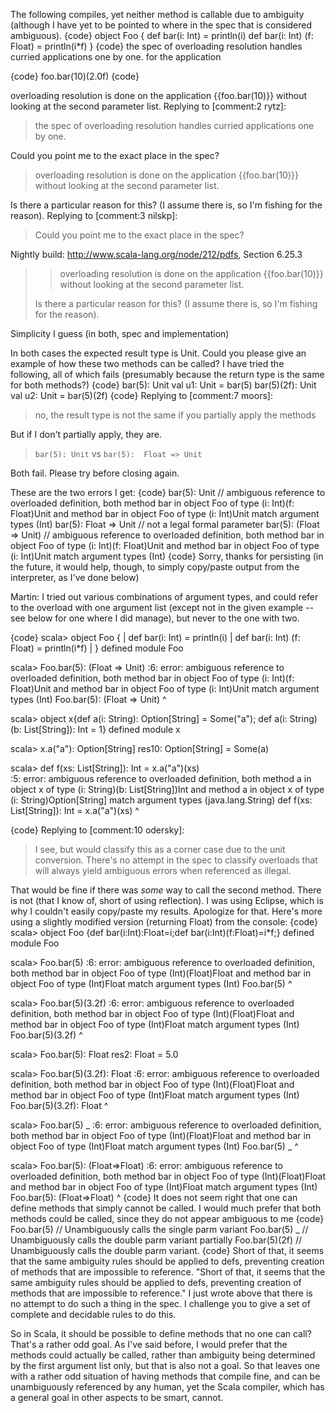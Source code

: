 The following compiles, yet neither method is callable due to ambiguity (although I have yet to be pointed to where in the spec that is considered ambiguous).
{code}
object Foo {
  def bar(i: Int) = println(i)
  def bar(i: Int) (f: Float) = println(i*f)
}
{code}
the spec of overloading resolution handles curried applications one by one. for the application

{code}
  foo.bar(10)(2.0f)
{code}

overloading resolution is done on the application {{foo.bar(10)}} without looking at the second parameter list.
Replying to [comment:2 rytz]:
> the spec of overloading resolution handles curried applications one by one. 

Could you point me to the exact place in the spec?

> overloading resolution is done on the application {{foo.bar(10)}} without looking at the second parameter list.

Is there a particular reason for this? (I assume there is, so I'm fishing for the reason).
Replying to [comment:3 nilskp]:
> Could you point me to the exact place in the spec?

Nightly build: http://www.scala-lang.org/node/212/pdfs, Section 6.25.3

> 
> > overloading resolution is done on the application {{foo.bar(10)}} without looking at the second parameter list.
> 
> Is there a particular reason for this? (I assume there is, so I'm fishing for the reason).

Simplicity I guess (in both, spec and implementation)

In both cases the expected result type is Unit. Could you please give an example of how these two methods can be called? I have tried the following, all of which fails (presumably because the return type is the same for both methods?)
{code}
  bar(5): Unit
  val u1: Unit = bar(5)
  bar(5)(2f): Unit
  val u2: Unit = bar(5)(2f)
{code}
Replying to [comment:7 moors]:
> no, the result type is not the same if you partially apply the methods

But if I don't partially apply, they are.

>  `bar(5): Unit` vs `bar(5):  Float => Unit`

Both fail. Please try before closing again.

These are the two errors I get:
{code}
  bar(5): Unit // ambiguous reference to overloaded definition, both method bar in object Foo of type (i: Int)(f: Float)Unit and  method bar in object Foo of type (i: Int)Unit match argument types (Int)
  bar(5): Float => Unit // not a legal formal parameter
  bar(5): (Float => Unit) // ambiguous reference to overloaded definition, both method bar in object Foo of type (i: Int)(f: Float)Unit and  method bar in object Foo of type (i: Int)Unit match argument types (Int)
{code}
Sorry, thanks for persisting (in the future, it would help, though, to simply copy/paste output from the interpreter, as I've done below)

Martin: I tried out various combinations of argument types, and could refer to the overload with one argument list (except not in the given example -- see below for one where I did manage), but never to the one with two.

{code}
scala> object Foo {
     |   def bar(i: Int) = println(i)
     |   def bar(i: Int) (f: Float) = println(i*f)
     | }
defined module Foo

scala> Foo.bar(5): (Float => Unit)
<console>:6: error: ambiguous reference to overloaded definition,
both method bar in object Foo of type (i: Int)(f: Float)Unit
and  method bar in object Foo of type (i: Int)Unit
match argument types (Int)
       Foo.bar(5): (Float => Unit)
           ^

scala> object x{def a(i: String): Option[String] = Some("a"); def a(i: String)(b:  List[String]): Int = 1}
defined module x

scala> x.a("a"): Option[String]
res10: Option[String] = Some(a)

scala> def f(xs: List[String]): Int = x.a("a")(xs)                         
<console>:5: error: ambiguous reference to overloaded definition,
both method a in object x of type (i: String)(b: List[String])Int
and  method a in object x of type (i: String)Option[String]
match argument types (java.lang.String)
       def f(xs: List[String]): Int = x.a("a")(xs)
                                        ^

{code}
Replying to [comment:10 odersky]:
> I see, but would classify this as a corner case due to the unit conversion. There's no attempt in the spec to classify overloads that will always yield ambiguous errors when referenced as illegal.

That would be fine if there was _some_ way to call the second method. There is not (that I know of, short of using reflection).
I was using Eclipse, which is why I couldn't easily copy/paste my results. Apologize for that. Here's more using a slightly modified version (returning Float) from the console:
{code}
scala> object Foo {def bar(i:Int):Float=i;def bar(i:Int)(f:Float)=i*f;}
defined module Foo

scala> Foo.bar(5)
<console>:6: error: ambiguous reference to overloaded definition,
both method bar in object Foo of type (Int)(Float)Float
and  method bar in object Foo of type (Int)Float
match argument types (Int)
       Foo.bar(5)
           ^

scala> Foo.bar(5)(3.2f)
<console>:6: error: ambiguous reference to overloaded definition,
both method bar in object Foo of type (Int)(Float)Float
and  method bar in object Foo of type (Int)Float
match argument types (Int)
       Foo.bar(5)(3.2f)
           ^

scala> Foo.bar(5): Float
res2: Float = 5.0

scala> Foo.bar(5)(3.2f): Float
<console>:6: error: ambiguous reference to overloaded definition,
both method bar in object Foo of type (Int)(Float)Float
and  method bar in object Foo of type (Int)Float
match argument types (Int)
       Foo.bar(5)(3.2f): Float
           ^

scala> Foo.bar(5) _
<console>:6: error: ambiguous reference to overloaded definition,
both method bar in object Foo of type (Int)(Float)Float
and  method bar in object Foo of type (Int)Float
match argument types (Int)
       Foo.bar(5) _
           ^

scala> Foo.bar(5): (Float=>Float)
<console>:6: error: ambiguous reference to overloaded definition,
both method bar in object Foo of type (Int)(Float)Float
and  method bar in object Foo of type (Int)Float
match argument types (Int)
       Foo.bar(5): (Float=>Float)
           ^
{code}
It does not seem right that one can define methods that simply cannot be called. I would much prefer that both methods could be called, since they do not appear ambiguous to me
{code}
  Foo.bar(5)      // Unambiguously calls the single parm variant
  Foo.bar(5) _    // Unambiguously calls the double parm variant partially
  Foo.bar(5)(2f)  // Unambiguously calls the double parm variant.
{code}
Short of that, it seems that the same ambiguity rules should be applied to defs, preventing creation of methods that are impossible to reference.
"Short of that, it seems that the same ambiguity rules should be applied to defs, preventing creation of methods that are impossible to reference." I just wrote above that there is no attempt to do such a thing in the spec. I challenge you to give a set of complete and decidable rules to do this. 

So in Scala, it should be possible to define methods that no one can call? That's a rather odd goal.
As I've said before, I would prefer that the methods could actually be called, rather than ambiguity being determined by the first argument list only, but that is also not a goal.
So that leaves one with a rather odd situation of having methods that compile fine, and can be unambiguously referenced by any human, yet the Scala compiler, which has a general goal in other aspects to be smart, cannot.
